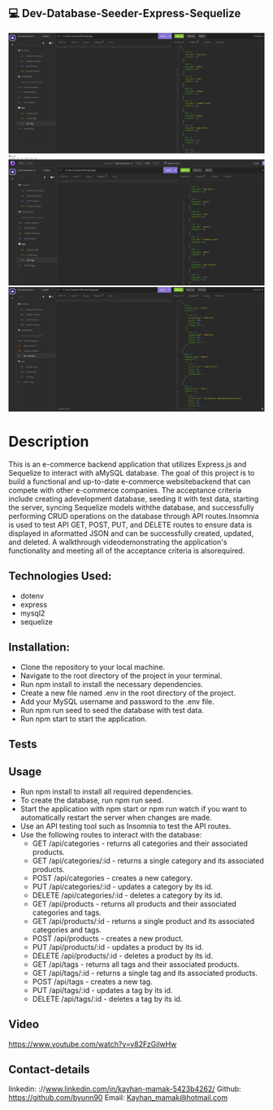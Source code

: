 ## 💻 Dev-Database-Seeder-Express-Sequelize

![alt text](<./Assets/Screenshot%20(58).png>)
![alt text](<./Assets/Screenshot%20(59).png>)
![alt text](<./Assets/Screenshot%20(60).png>)

# Description

This is an e-commerce backend application that utilizes Express.js and Sequelize to interact with aMySQL database. The goal of this project is to build a functional and up-to-date e-commerce websitebackend that can compete with other e-commerce companies. The acceptance criteria include creating adevelopment database, seeding it with test data, starting the server, syncing Sequelize models withthe database, and successfully performing CRUD operations on the database through API routes.Insomnia is used to test API GET, POST, PUT, and DELETE routes to ensure data is displayed in aformatted JSON and can be successfully created, updated, and deleted. A walkthrough videodemonstrating the application's functionality and meeting all of the acceptance criteria is alsorequired.

## Technologies Used:

- dotenv
- express
- mysql2
- sequelize

## Installation:

- Clone the repository to your local machine.
- Navigate to the root directory of the project in your terminal.
- Run npm install to install the necessary dependencies.
- Create a new file named .env in the root directory of the project.
- Add your MySQL username and password to the .env file.
- Run npm run seed to seed the database with test data.
- Run npm start to start the application.

## Tests

## Usage

- Run npm install to install all required dependencies.
- To create the database, run npm run seed.
- Start the application with npm start or npm run watch if you want to automatically restart the server when changes are made.
- Use an API testing tool such as Insomnia to test the API routes.
- Use the following routes to interact with the database:
  - GET /api/categories - returns all categories and their associated products.
  - GET /api/categories/:id - returns a single category and its associated products.
  - POST /api/categories - creates a new category.
  - PUT /api/categories/:id - updates a category by its id.
  - DELETE /api/categories/:id - deletes a category by its id.
  - GET /api/products - returns all products and their associated categories and tags.
  - GET /api/products/:id - returns a single product and its associated categories and tags.
  - POST /api/products - creates a new product.
  - PUT /api/products/:id - updates a product by its id.
  - DELETE /api/products/:id - deletes a product by its id.
  - GET /api/tags - returns all tags and their associated products.
  - GET /api/tags/:id - returns a single tag and its associated products.
  - POST /api/tags - creates a new tag.
  - PUT /api/tags/:id - updates a tag by its id.
  - DELETE /api/tags/:id - deletes a tag by its id.

## Video

https://www.youtube.com/watch?v=y82FzGjlwHw

## Contact-details

linkedin: ://www.linkedin.com/in/kayhan-mamak-5423b4262/
Github: https://github.com/byunn90
Email: Kayhan_mamak@hotmail.com

